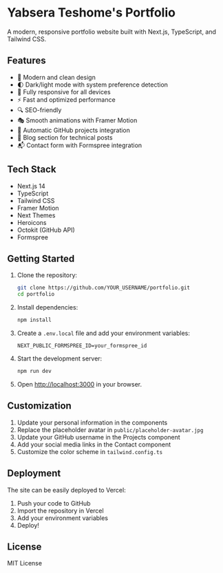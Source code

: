 # Yabsera Teshome's Portfolio

A modern, responsive portfolio website built with Next.js, TypeScript, and Tailwind CSS.

## Features

- 🎨 Modern and clean design
- 🌓 Dark/light mode with system preference detection
- 📱 Fully responsive for all devices
- ⚡ Fast and optimized performance
- 🔍 SEO-friendly
- 🎭 Smooth animations with Framer Motion
- 🔄 Automatic GitHub projects integration
- 📝 Blog section for technical posts
- 📬 Contact form with Formspree integration

## Tech Stack

- Next.js 14
- TypeScript
- Tailwind CSS
- Framer Motion
- Next Themes
- Heroicons
- Octokit (GitHub API)
- Formspree

## Getting Started

1. Clone the repository:
   ```bash
   git clone https://github.com/YOUR_USERNAME/portfolio.git
   cd portfolio
   ```

2. Install dependencies:
   ```bash
   npm install
   ```

3. Create a `.env.local` file and add your environment variables:
   ```
   NEXT_PUBLIC_FORMSPREE_ID=your_formspree_id
   ```

4. Start the development server:
   ```bash
   npm run dev
   ```

5. Open [http://localhost:3000](http://localhost:3000) in your browser.

## Customization

1. Update your personal information in the components
2. Replace the placeholder avatar in `public/placeholder-avatar.jpg`
3. Update your GitHub username in the Projects component
4. Add your social media links in the Contact component
5. Customize the color scheme in `tailwind.config.ts`

## Deployment

The site can be easily deployed to Vercel:

1. Push your code to GitHub
2. Import the repository in Vercel
3. Add your environment variables
4. Deploy!

## License

MIT License 